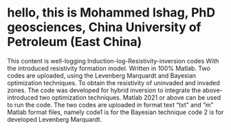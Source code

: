 # hello, this is Mohammed Ishag, PhD geosciences, China University of Petroleum (East China)
 This content is well-logging Induction-log-Resistivity-inversion codes With the introduced resistivity formation model. Written in 100% Matlab. Two codes are uploaded,  using the Levenberg Marquardt and Bayesian optimization techniques. To obtain the resistivity of uninvaded and invaded zones. 
The code was developed for hybrid inversion to integrate the above-introduced two optimization techniques. Matlab 2021 or above can be used to run the code.
The two codes are uploaded in format text “txt” and “m” Matlab format files,  namely 
code1 is for the Bayesian technique 
code 2 is for developed Levenberg Marquardt. 
